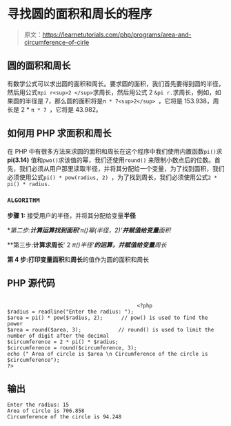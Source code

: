# 寻找圆的面积和周长的程序

> 原文：<https://learnetutorials.com/php/programs/area-and-circumference-of-cirle>

## 圆的面积和周长

有数学公式可以求出圆的面积和周长。要求圆的面积，我们首先要得到圆的半径，然后用公式`πpi r<sup>2 </sup>`求周长，然后用公式 2 `&pi r.`求周长，例如，如果圆的半径是 7，那么圆的面积将是`π * 7<sup>2</sup> `，它将是 153.938，周长是 2 * `π * 7 `，它将是 43.982。

## 如何用 PHP 求面积和周长

在 PHP 中有很多方法来求圆的面积和周长在这个程序中我们使用内置函数`pi()`求 **pi(3.14)** 值和`pwo()`求该值的幂，我们还使用`round()` 来限制小数点后的位数。首先，我们必须从用户那里读取半径，并将其分配给一个变量，为了找到面积，我们必须使用公式`pi() * pow(radius, 2) `，为了找到周长，我们必须使用公式`2 * pi() * radius.`

### `ALGORITHM `

**步骤 1:** 接受用户的半径，并将其分配给变量**半径**

**第二步:**计算运算找到面积**‘π()*幂(半径，2)’**并赋值给变量**面积**

**第三步:**计算求周长**' 2 *π()*半径'**的运算，并赋值给变量**周长**

**第 4 步:**打印变量**面积**和**周长**的值作为圆的面积和周长

## PHP 源代码

```

                                          <?php
$radius = readline("Enter the radius: ");
$area = pi() * pow($radius, 2);      // pow() is used to find the power
$area = round($area, 3);            // round() is used to limit the number of digit after the decimal
$circumference = 2 * pi() * $radius;
$circumference = round($circumference, 3);
echo (" Area of circle is $area \n Circumference of the circle is $circumference");
?>

```

## 输出

```
Enter the radius: 15
Area of circle is 706.858
Circumference of the circle is 94.248
```